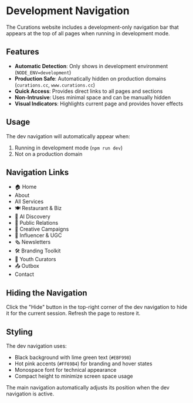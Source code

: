 # Development Navigation

The Curations website includes a development-only navigation bar that appears at the top of all pages when running in development mode.

## Features

- **Automatic Detection**: Only shows in development environment (`NODE_ENV=development`)
- **Production Safe**: Automatically hidden on production domains (`curations.cc`, `www.curations.cc`)
- **Quick Access**: Provides direct links to all pages and sections
- **Non-Intrusive**: Uses minimal space and can be manually hidden
- **Visual Indicators**: Highlights current page and provides hover effects

## Usage

The dev navigation will automatically appear when:
1. Running in development mode (`npm run dev`)
2. Not on a production domain

## Navigation Links

- 🏠 Home
- About
- All Services
- 🍽️ Restaurant & Biz
- 🤖 AI Discovery
- 📰 Public Relations
- 🎨 Creative Campaigns
- 🤝 Influencer & UGC
- 🗞️ Newsletters
- 🛠️ Branding Toolkit
- 👥 Youth Curators
- 📤 Outbox
- Contact

## Hiding the Navigation

Click the "Hide" button in the top-right corner of the dev navigation to hide it for the current session. Refresh the page to restore it.

## Styling

The dev navigation uses:
- Black background with lime green text (`#EBF998`)
- Hot pink accents (`#FF69B4`) for branding and hover states
- Monospace font for technical appearance
- Compact height to minimize screen space usage

The main navigation automatically adjusts its position when the dev navigation is active.